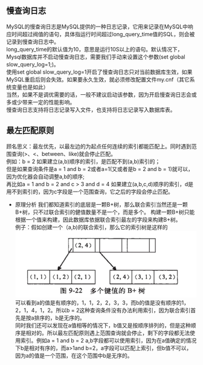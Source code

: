 ## 慢查询日志
MySQL的慢查询日志是MySQL提供的一种日志记录，它用来记录在MySQL中响应时间超过阀值的语句，具体指运行时间超过long_query_time值的SQL，则会被记录到慢查询日志中。<br>
long_query_time的默认值为10，意思是运行10S以上的语句。默认情况下，Mysql数据库并不启动慢查询日志，需要我们手动来设置这个参数(set global slow_query_log=1;)。<br>
使用set global slow_query_log=1开启了慢查询日志只对当前数据库生效，如果MySQL重启后则会失效。如果要永久生效，就必须修改配置文件my.cnf（其它系统变量也是如此）<br>
当然，如果不是调优需要的话，一般不建议启动该参数，因为开启慢查询日志会或多或少带来一定的性能影响。<br>
慢查询日志支持将日志记录写入文件，也支持将日志记录写入数据库表。<br>

## 最左匹配原则
顾名思义：最左优先，以最左边的为起点任何连续的索引都能匹配上。同时遇到范围查询(>、<、between、like)就会停止匹配。<br>
例如：b = 2 如果建立(a,b)顺序的索引，是匹配不到(a,b)索引的；<br>
但是如果查询条件是a = 1 and b = 2或者a=1(又或者是b = 2 and b = 1)就可以，因为优化器会自动调整a,b的顺序;<br>
再比如a = 1 and b = 2 and c > 3 and d = 4 如果建立(a,b,c,d)顺序的索引，d是用不到索引的，因为c字段是一个范围查询，它之后的字段会停止匹配。<br>
- 原理分析
  我们都知道索引的底层是一颗B+树，那么联合索引当然还是一颗B+树，只不过联合索引的健值数量不是一个，而是多个。
  构建一颗B+树只能根据一个值来构建，因此数据库依据联合索引最左的字段来构建B+树。<br>
  例子：假如创建一个（a,b)的联合索引，那么它的索引树是这样的
![图示](https://raw.githubusercontent.com/ShanShuan/myBlog/master/mysql/src/main/resources/uq.jpg)<br>
  可以看到a的值是有顺序的，1，1，2，2，3，3，而b的值是没有顺序的1，2，1，4，1，2。所以b = 2这种查询条件没有办法利用索引，因为联合索引首先是按a排序的，b是无序的。<br>
  同时我们还可以发现在a值相等的情况下，b值又是按顺序排列的，但是这种顺序是相对的。所以最左匹配原则遇上范围查询就会停止，剩下的字段都无法使用索引。例如a = 1 and b = 2 a,b字段都可以使用索引，因为在a值确定的情况下b是相对有序的，而a>1and b=2，a字段可以匹配上索引，但b值不可以，因为a的值是一个范围，在这个范围中b是无序的。<br>